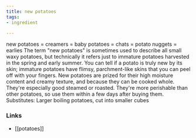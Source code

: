 ```yaml
---
title: new potatoes
tags:
- ingredient

---
```

new potatoes = creamers = baby potatoes = chats = potato nuggets = earlies The term "new potatoes" is sometimes used to describe all small waxy potatoes, but technically it refers just to immature potatoes harvested in the spring and early summer. You can tell if a potato is truly new by its skin; immature potatoes have flimsy, parchment-like skins that you can peel off with your fingers. New potatoes are prized for their high moisture content and creamy texture, and because they can be cooked whole. They're especially good steamed or roasted. They're more perishable than other potatoes, so use them within a few days after buying them. Substitutes: Larger boiling potatoes, cut into smaller cubes

### Links

* [[potatoes]]
